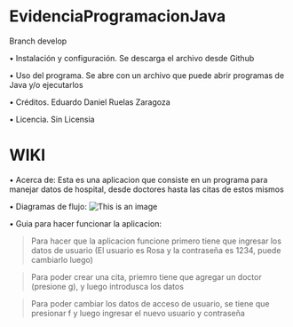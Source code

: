 # EvidenciaProgramacionJava
Branch develop

• Instalación y configuración.
  Se descarga el archivo desde Github
  
• Uso del programa.
  Se abre con un archivo que puede abrir programas de Java y/o ejecutarlos
  
• Créditos.
  Eduardo Daniel Ruelas Zaragoza
  
• Licencia.
  Sin Licensia

# WIKI
• Acerca de:
Esta es una aplicacion que consiste en un programa para manejar datos de hospital, desde doctores hasta las citas de estos mismos

• Diagramas de flujo: ![This is an image](/assets/images/electrocat.png)

• Guia para hacer funcionar la aplicacion:
>Para hacer que la aplicacion funcione primero tiene que ingresar los datos de usuario (El usuario es Rosa y la contraseña es 1234, puede cambiarlo luego)

>Para poder crear una cita, priemro tiene que agregar un doctor (presione g), y luego introdusca los datos

>Para poder cambiar los datos de acceso de usuario, se tiene que presionar f y luego ingresar el nuevo usuario y contraseña














